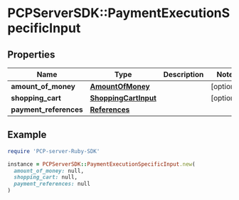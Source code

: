 # PCPServerSDK::PaymentExecutionSpecificInput

## Properties

| Name | Type | Description | Notes |
| ---- | ---- | ----------- | ----- |
| **amount_of_money** | [**AmountOfMoney**](AmountOfMoney.md) |  | [optional] |
| **shopping_cart** | [**ShoppingCartInput**](ShoppingCartInput.md) |  | [optional] |
| **payment_references** | [**References**](References.md) |  |  |

## Example

```ruby
require 'PCP-server-Ruby-SDK'

instance = PCPServerSDK::PaymentExecutionSpecificInput.new(
  amount_of_money: null,
  shopping_cart: null,
  payment_references: null
)
```

